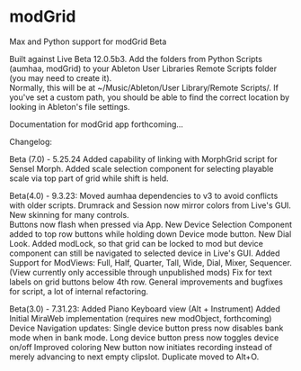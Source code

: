 # modGrid
Max and Python support for modGrid Beta

Built against Live Beta 12.0.5b3.
Add the folders from Python Scripts (aumhaa, modGrid) to your Ableton User Libraries Remote Scripts folder (you may need to create it).  
Normally, this will be at ~/Music/Ableton/User Library/Remote Scripts/.  If you've set a custom path, you should be able to find the correct location by looking in Ableton's file settings. 

Documentation for modGrid app forthcoming...


Changelog:  

Beta (7.0) - 5.25.24
    Added capability of linking with MorphGrid script for Sensel Morph.
    Added scale selection component for selecting playable scale via top part of grid while shift is held.

Beta(4.0) - 9.3.23:
    Moved aumhaa dependencies to v3 to avoid conflicts with older scripts.
    Drumrack and Session now mirror colors from Live's GUI.
    New skinning for many controls.  
    Buttons now flash when pressed via App.
    New Device Selection Component added to top row buttons while holding down Device mode button.
    New Dial Look.
    Added modLock, so that grid can be locked to mod but device component can still be navigated to selected device in Live's GUI.
    Added Support for ModViews:  Full, Half, Quarter, Tall, Wide, Dial, Mixer, Sequencer.  (View currently only accessible through unpublished mods)
    Fix for text labels on grid buttons below 4th row.
    General improvements and bugfixes for script, a lot of internal refactoring.


Beta(3.0) - 7.31.23:
    Added Piano Keyboard view (Alt + Instrument)
    Added Initial MiraWeb implementation (requires new modObject, forthcoming)
    Device Navigation updates:
        Single device button press now disables bank mode when in bank mode.
        Long device button press now toggles device on/off
        Improved coloring
    New button now initiates recording instead of merely advancing to next empty clipslot.
    Duplicate moved to Alt+O.





